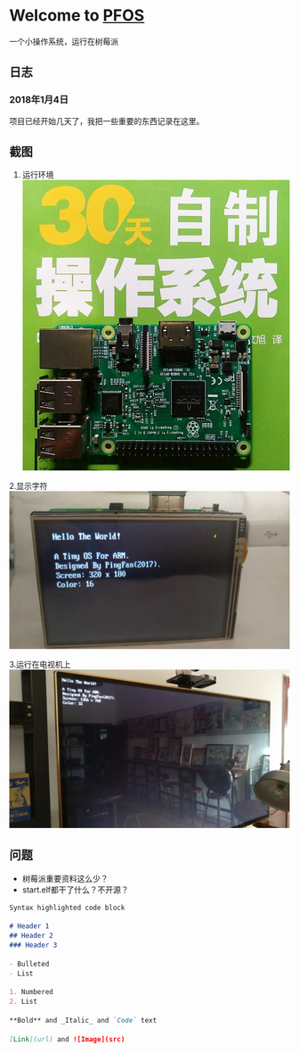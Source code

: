 ﻿# Welcome to [PFOS](https://github.com/Kidlite/PFOS/)

一个小操作系统，运行在树莓派


## 日志

### 2018年1月4日

项目已经开始几天了，我把一些重要的东西记录在这里。


## 截图

1. 运行环境
![1](https://raw.githubusercontent.com/Kidlite/PFOS/master/images/screenshot/001.jpg)

2.显示字符
![2](https://raw.githubusercontent.com/Kidlite/PFOS/master/images/screenshot/002.jpg)

3.运行在电视机上
![3](https://raw.githubusercontent.com/Kidlite/PFOS/master/images/screenshot/003.jpg)


## 问题

- 树莓派重要资料这么少？
- start.elf都干了什么？不开源？



```markdown
Syntax highlighted code block

# Header 1
## Header 2
### Header 3

- Bulleted
- List

1. Numbered
2. List

**Bold** and _Italic_ and `Code` text

[Link](url) and ![Image](src)
```
